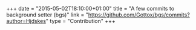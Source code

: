 +++
date = "2015-05-02T18:10:00+01:00"
title = "A few commits to background setter (bgs)"
link = "https://github.com/Gottox/bgs/commits?author=Hjdskes"
type = "Contribution"
+++

